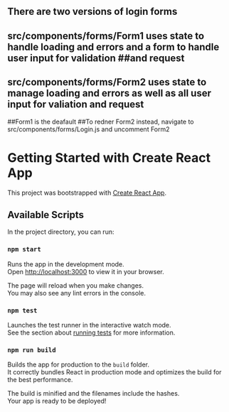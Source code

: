 ## There are two versions of login forms
## src/components/forms/Form1 uses state to handle loading and errors and a form to handle user input for validation ##and request
## src/components/forms/Form2 uses state to manage loading and errors as well as all user input for valiation and request


##Form1 is the deafault
##To redner Form2 instead, navigate to src/components/forms/Login.js and uncomment Form2



# Getting Started with Create React App

This project was bootstrapped with [Create React App](https://github.com/facebook/create-react-app).

## Available Scripts

In the project directory, you can run:

### `npm start`

Runs the app in the development mode.\
Open [http://localhost:3000](http://localhost:3000) to view it in your browser.

The page will reload when you make changes.\
You may also see any lint errors in the console.

### `npm test`

Launches the test runner in the interactive watch mode.\
See the section about [running tests](https://facebook.github.io/create-react-app/docs/running-tests) for more information.

### `npm run build`

Builds the app for production to the `build` folder.\
It correctly bundles React in production mode and optimizes the build for the best performance.

The build is minified and the filenames include the hashes.\
Your app is ready to be deployed!
